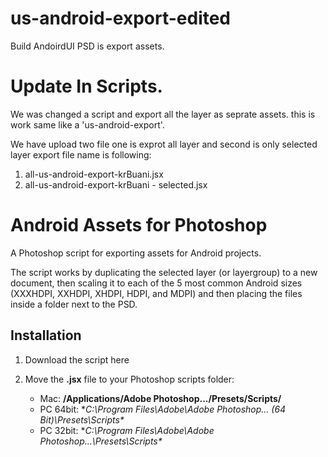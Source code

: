 # us-android-export-edited
Build AndoirdUI PSD is export assets.

# Update In Scripts.

We was changed a script and export all the layer as seprate assets. this is work same like a 'us-android-export'.

We have upload two file one is exprot all layer and second is only selected layer export file name is following:
  1. all-us-android-export-krBuani.jsx
  2. all-us-android-export-krBuani - selected.jsx


# Android Assets for Photoshop


A Photoshop script for exporting assets for Android projects.

The script works by duplicating the selected layer (or layergroup) to a new document, then scaling it to each of the 5 most common Android sizes (XXXHDPI, XXHDPI, XHDPI, HDPI, and MDPI) and then placing the files inside a folder next to the PSD.

## Installation
1. Download the script here

2. Move the **.jsx** file to your Photoshop scripts folder:

	- Mac: **/Applications/Adobe Photoshop.../Presets/Scripts/**
	- PC 64bit: **C:\Program Files\Adobe\Adobe Photoshop... (64 Bit)\Presets\Scripts\**
	- PC 32bit: **C:\Program Files\Adobe\Adobe Photoshop...\Presets\Scripts\**
  
  
